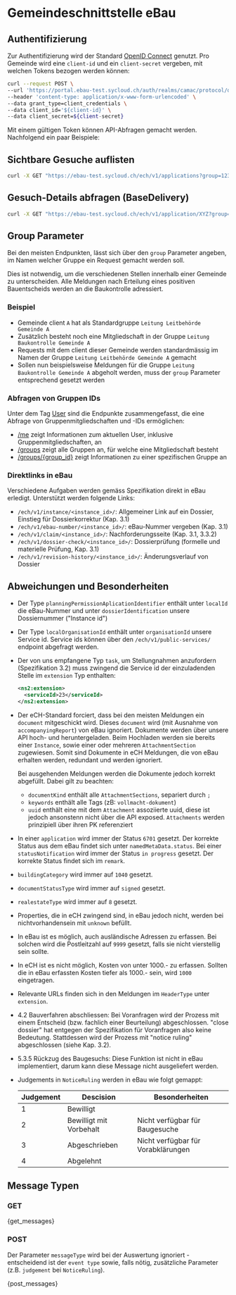 # Gemeindeschnittstelle eBau

## Authentifizierung

Zur Authentifizierung wird der Standard [OpenID Connect](https://openid.net/connect/) genutzt. Pro Gemeinde wird eine `client-id` und ein `client-secret` vergeben, mit welchen Tokens bezogen werden können:

```bash
curl --request POST \
--url 'https://portal.ebau-test.sycloud.ch/auth/realms/camac/protocol/openid-connect/token' \
--header 'content-type: application/x-www-form-urlencoded' \
--data grant_type=client_credentials \
--data client_id='${client-id}' \
--data client_secret=${client-secret}
```

Mit einem gültigen Token können API-Abfragen gemacht werden. Nachfolgend ein paar Beispiele:

## Sichtbare Gesuche auflisten

```bash
curl -X GET "https://ebau-test.sycloud.ch/ech/v1/applications?group=123" -H "Authorization: Bearer ${TOKEN}"
```

## Gesuch-Details abfragen (BaseDelivery)

```bash
curl -X GET "https://ebau-test.sycloud.ch/ech/v1/application/XYZ?group=123" -H "Authorization: Bearer ${TOKEN}"
```

## Group Parameter

Bei den meisten Endpunkten, lässt sich über den `group` Parameter angeben, im Namen welcher Gruppe ein Request gemacht werden soll.

Dies ist notwendig, um die verschiedenen Stellen innerhalb einer Gemeinde zu unterscheiden. Alle Meldungen nach Erteilung eines positiven Bauentscheids werden an die Baukontrolle adressiert.

### Beispiel

 - Gemeinde client `A` hat als Standardgruppe `Leitung Leitbehörde Gemeinde A`
 - Zusätzlich besteht noch eine Mitgliedschaft in der Gruppe `Leitung Baukontrolle Gemeinde A`
 - Requests mit dem client dieser Gemeinde werden standardmässig im Namen der Gruppe `Leitung Leitbehörde Gemeinde A` gemacht
 - Sollen nun beispielsweise Meldungen für die Gruppe `Leitung Baukontrolle Gemeinde A` abgeholt werden, muss der `group` Parameter entsprechend gesetzt werden

### Abfragen von Gruppen IDs

Unter dem Tag [User](#/User) sind die Endpunkte zusammengefasst, die eine Abfrage von Gruppenmitgliedschaften und -IDs ermöglichen:

 - [/me](#/User/api_v1_me_read) zeigt Informationen zum aktuellen User, inklusive Gruppenmitgliedschaften, an
 - [/groups](#/User/api_v1_groups_list) zeigt alle Gruppen an, für welche eine Mitgliedschaft besteht
 - [/groups/{group_id}](#/User/api_v1_groups_read) zeigt Informationen zu einer spezifischen Gruppe an

### Direktlinks in eBau

Verschiedene Aufgaben werden gemäss Spezifikation direkt in eBau erledigt. Unterstützt werden folgende Links:

- `/ech/v1/instance/<instance_id>/`: Allgemeiner Link auf ein Dossier, Einstieg für Dossierkorrektur (Kap. 3.1)
- `/ech/v1/ebau-number/<instance_id>/`: eBau-Nummer vergeben (Kap. 3.1)
- `/ech/v1/claim/<instance_id>/`: Nachforderungsseite (Kap. 3.1, 3.3.2)
- `/ech/v1/dossier-check/<instance_id>/`: Dossierprüfung (formelle und materielle Prüfung, Kap. 3.1)
- `/ech/v1/revision-history/<instance_id>/`: Änderungsverlauf von Dossier

## Abweichungen und Besonderheiten

- Der Type `planningPermissionAplicationIdentifier` enthält unter `localId` die eBau-Nummer und unter `dossierIdentification` unsere Dossiernummer ("Instance id")

- Der Type `localOrganisationId` enthält unter `organisationId` unsere Service id. Service ids können über den `/ech/v1/public-services/` endpoint abgefragt werden.

- Der von uns empfangene Typ `task`, um Stellungnahmen anzufordern (Spezifikation 3.2) muss zwingend die Service id der einzuladenden Stelle im `extension` Typ enthalten:

    ```xml
    <ns2:extension>
      <serviceId>23</serviceId>
    </ns2:extension>
    ```

- Der eCH-Standard forciert, dass bei den meisten Meldungen ein `document` mitgeschickt wird. Dieses `document` wird (mit Ausnahme von `accompanyingReport`) von eBau ignoriert. Dokumente werden über unsere API hoch- und heruntergeladen. Beim Hochladen werden sie bereits einer `Instance`, sowie einer oder mehreren `AttachmentSection` zugewiesen. Somit sind Dokumente in eCH Meldungen, die von eBau erhalten werden, redundant und werden ignoriert.

  Bei ausgehenden Meldungen werden die Dokumente jedoch korrekt abgefüllt. Dabei gilt zu beachten:
   - `documentKind` enthält alle `AttachmentSections`, separiert durch `; `
   - `keywords` enthält alle Tags (zB: `vollmacht-dokument`)
   - `uuid` enthält eine mit dem `Attachment` assoziierte uuid, diese ist jedoch ansonstenn nicht über die API exposed. `Attachments` werden prinzipiell über ihren PK referenziert

- In einer `application` wird immer der Status `6701` gesetzt. Der korrekte Status aus dem eBau findet sich unter `namedMetaData.status`. Bei einer `statusNotification` wird immer der Status `in progress` gesetzt. Der korrekte Status findet sich im `remark`.

- `buildingCategory` wird immer auf `1040` gesetzt.

- `documentStatusType` wird immer auf `signed` gesetzt.

- `realestateType` wird immer auf `8` gesetzt.

- Properties, die in eCH zwingend sind, in eBau jedoch nicht, werden bei nichtvorhandensein mit `unknown` befüllt.

- In eBau ist es möglich, auch ausländische Adressen zu erfassen. Bei solchen wird die Postleitzahl auf `9999` gesetzt, falls sie nicht vierstellig sein sollte.

- In eCH ist es nicht möglich, Kosten von unter 1000.- zu erfassen. Sollten die in eBau erfassten Kosten tiefer als 1000.- sein, wird `1000` eingetragen.

- Relevante URLs finden sich in den Meldungen im `HeaderType` unter `extension`.

- 4.2 Bauverfahren abschliessen: Bei Voranfragen wird der Prozess mit einem Entscheid (bzw. fachlich einer Beurteilung) abgeschlossen. "close dossier" hat entgegen der Spezifikation für Voranfragen also keine Bedeutung. Stattdessen wird der Prozess mit "notice ruling" abgeschlossen (siehe Kap. 3.2).

- 5.3.5 Rückzug des Baugesuchs: Diese Funktion ist nicht in eBau implementiert, darum kann diese Message nicht ausgeliefert werden.

- Judgements in `NoticeRuling` werden in eBau wie folgt gemappt:

    | Judgement | Descision               | Besonderheiten                     |
    |-----------|-------------------------|------------------------------------|
    | 1         | Bewilligt               |                                    |
    | 2         | Bewilligt mit Vorbehalt | Nicht verfügbar für Baugesuche     |
    | 3         | Abgeschrieben           | Nicht verfügbar für Vorabklärungen |
    | 4         | Abgelehnt               |                                    |

## Message Typen

### GET

{get_messages}

### POST

Der Parameter `messageType` wird bei der Auswertung ignoriert - entscheidend ist der `event type` sowie, falls nötig, zusätzliche Parameter (z.B. `judgement` bei `NoticeRuling`).

{post_messages}
